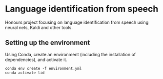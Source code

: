 # Language identification from speech
Honours project focusing on language identification from speech using neural nets, Kaldi and other tools.

## Setting up the environment
Using Conda, create an environment (including the installation of dependencies), and activate it.
```
conda env create -f environment.yml
conda activate lid
```
